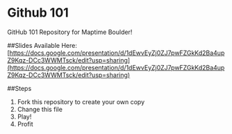 Github 101
==========
GitHub 101 Repository for Maptime Boulder!


##Slides Available Here:
[https://docs.google.com/presentation/d/1dEwvEyZj0ZJ7pwFZGkKd2Ba4upZ9Kqz-DCc3WWMTsck/edit?usp=sharing](https://docs.google.com/presentation/d/1dEwvEyZj0ZJ7pwFZGkKd2Ba4upZ9Kqz-DCc3WWMTsck/edit?usp=sharing)


##Steps
1. Fork this repository to create your own copy
2. Change this file
3. Play!
4. Profit 


